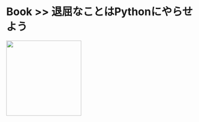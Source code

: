 # Book >> 退屈なことはPythonにやらせよう

<img src="https://images-na.ssl-images-amazon.com/images/I/51hk%2B5bKNrL._SX352_BO1,204,203,200_.jpg" style="width: 200px"/>
